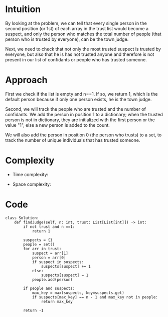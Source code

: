 # Intuition

By looking at the problem, we can tell that every single person in the second position
(or 1st) of each array in the trust list would become a suspect, and only the person who matches the total number of
people (that person who is trusted by everyone), can be the town judge.

Next, we need to check that not only the most trusted suspect is trusted by everyone, but also that he is has not
trusted anyone and therefore is not present in our list of confidants or people who has trusted someone.

# Approach
First we check if the list is empty and n==1. If so, we return 1, which is the default person because if only one
person exists, he is the town judge.

Second, we will track the people who are trusted and the number of confidants. We add the person in position 1 to a dictionary; when the 
trusted person is not in dictionary, they are initialized with the first person or the value "1", else a new person is 
added to the count.  

We will also add the person in position 0 (the person who trusts) to a set, to track the number of unique individuals 
that has trusted someone. 

# Complexity

- Time complexity:

<!-- Add your time complexity here, e.g. $$O(n)$$ -->

- Space complexity:

<!-- Add your space complexity here, e.g. $$O(n)$$ -->

# Code

```
class Solution:
    def findJudge(self, n: int, trust: List[List[int]]) -> int:
        if not trust and n ==1:
            return 1

        suspects = {}
        people = set()
        for arr in trust:
            suspect = arr[1]
            person = arr[0]
            if suspect in suspects:
                suspects[suspect] += 1
            else:
                suspects[suspect] = 1
            people.add(person)

        if people and suspects:
            max_key = max(suspects, key=suspects.get)
            if suspects[max_key] == n - 1 and max_key not in people:
                return max_key

        return -1
```